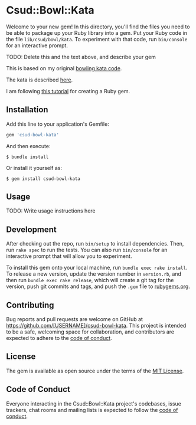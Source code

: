 # Csud::Bowl::Kata

Welcome to your new gem! In this directory, you'll find the files you need to be able to package up your Ruby library into a gem. Put your Ruby code in the file `lib/csud/bowl/kata`. To experiment with that code, run `bin/console` for an interactive prompt.

TODO: Delete this and the text above, and describe your gem

This is based on my original [bowling kata code](https://github.com/claresudbery/bowling-kata-ruby).

The kata is described [here](https://learn.madetech.com/katas/bowling).

I am following [this tutorial](https://learn.madetech.com/guides/06-Gem-Packaging/) for creating a Ruby gem.

## Installation

Add this line to your application's Gemfile:

```ruby
gem 'csud-bowl-kata'
```

And then execute:

    $ bundle install

Or install it yourself as:

    $ gem install csud-bowl-kata

## Usage

TODO: Write usage instructions here

## Development

After checking out the repo, run `bin/setup` to install dependencies. Then, run `rake spec` to run the tests. You can also run `bin/console` for an interactive prompt that will allow you to experiment.

To install this gem onto your local machine, run `bundle exec rake install`. To release a new version, update the version number in `version.rb`, and then run `bundle exec rake release`, which will create a git tag for the version, push git commits and tags, and push the `.gem` file to [rubygems.org](https://rubygems.org).

## Contributing

Bug reports and pull requests are welcome on GitHub at https://github.com/[USERNAME]/csud-bowl-kata. This project is intended to be a safe, welcoming space for collaboration, and contributors are expected to adhere to the [code of conduct](https://github.com/[USERNAME]/csud-bowl-kata/blob/master/CODE_OF_CONDUCT.md).


## License

The gem is available as open source under the terms of the [MIT License](https://opensource.org/licenses/MIT).

## Code of Conduct

Everyone interacting in the Csud::Bowl::Kata project's codebases, issue trackers, chat rooms and mailing lists is expected to follow the [code of conduct](https://github.com/[USERNAME]/csud-bowl-kata/blob/master/CODE_OF_CONDUCT.md).
